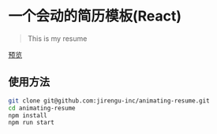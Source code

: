# 一个会动的简历模板(React)

> This is my resume

[预览](http://39.100.3.77:9090/)

## 使用方法

``` bash
git clone git@github.com:jirengu-inc/animating-resume.git
cd animating-resume
npm install
npm run start
```


